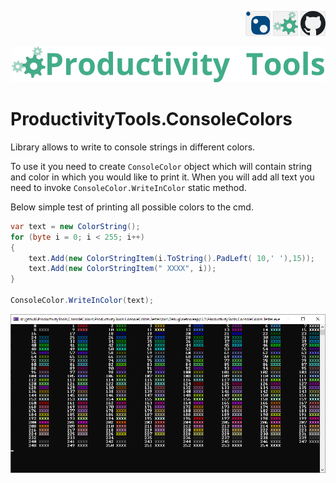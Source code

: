 <!--Category:C#,PowerShell--> 
 <p align="right">
        <a href="https://www.nuget.org/packages/ProductivityTools.ConsoleColors/"><img   src="Images/Header/Nuget_border_40px.png" /></a>
        <a href="https://www.powershellgallery.com/packages/ProductivityTools.PSSaveLoginAndPasswordForFortiClient/"><img src="Images/Header/ProductivityTools_green_40px_2.png" /><a> 
        <a href="https://github.com/pwujczyk/ProductivityTools.PSSaveLoginAndPasswordForFortiClient"><img src="Images/Header/Github_border_40px.png" /></a>
</p>
<p align="center">
    <a href="http://productivitytools.tech/">
        <img src="Images/Header/LogoTitle_green_500px.png" />
    </a>
</p>


# ProductivityTools.ConsoleColors

Library allows to write to console strings in different colors.
<!--more-->

To use it you need to create ```ConsoleColor``` object which will contain string and color in which you would like to print it. 
When you will add all text you need to invoke ```ConsoleColor.WriteInColor``` static method.

Below simple test of printing all possible colors to the cmd.

```c#
var text = new ColorString();
for (byte i = 0; i < 255; i++)
{
    text.Add(new ColorStringItem(i.ToString().PadLeft( 10,' '),15));
    text.Add(new ColorStringItem(" XXXX", i));
}

ConsoleColor.WriteInColor(text);
```

![Console Colors Tester](Images/TesterConsoleColors.png)
